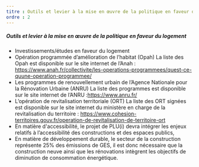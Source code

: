 ```yaml
---
titre : Outils et levier à la mise en œuvre de la politique en faveur du logement
ordre : 2
---
```

##### Outils et levier à la mise en œuvre de la politique en faveur du logement

- Investissements/études en faveur du logement
- Opération programmée d’amélioration de l’habitat (Opah)
La liste des Opah est disponible sur le site internet de l’Anah :
https://www.anah.fr/collectivite/les-operations-programmees/quest-ce-quune-operation-programmee/
- Les programmes de renouvellement urbain de l’Agence Nationale pour la Rénovation Urbaine (ANRU)
La liste des programmes est disponible sur le site internet de l’ANRU :https://www.anru.fr/
- L’opération de revitalisation territoriale (ORT)
La liste des ORT signées est disponible sur le site internet du ministère en charge de la revitalisation du territoire : https://www.cohesion-territoires.gouv.fr/operation-de-revitalisation-de-territoire-ort
- En matière d'accessibilité, le projet de PLU(i) devra intégrer les enjeux relatifs à l’accessibilité des constructions et des espaces publics,
- En matière de développement durable, le secteur de la construction représente 25% des émissions de GES, il est donc nécessaire que la construction neuve ainsi que les rénovations intègrent les objectifs de diminution de consommation énergétique.

